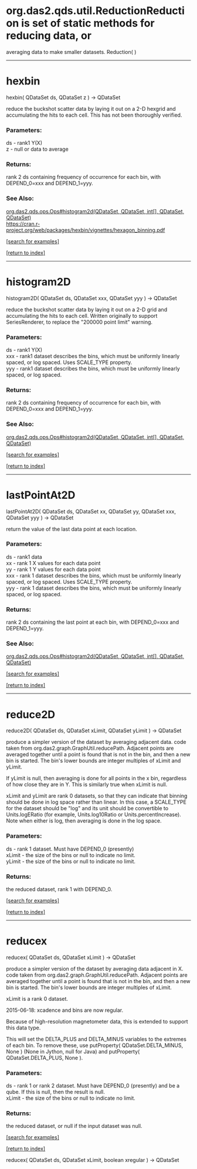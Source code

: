 # org.das2.qds.util.ReductionReduction is set of static methods for reducing data, or 
 averaging data to make smaller datasets.
Reduction( )


***
<a name="hexbin"></a>
# hexbin
hexbin( QDataSet ds, QDataSet z ) &rarr; QDataSet

reduce the buckshot scatter data by laying it out on a 2-D hexgrid and
 accumulating the hits to each cell.  This has not been thoroughly verified.

### Parameters:
ds - rank1 Y(X)
<br>z - null or data to average

### Returns:
rank 2 ds containing frequency of occurrence for each bin, with DEPEND_0=xxx and DEPEND_1=yyy.
### See Also:
<a href='https://git.uiowa.edu/jbf/autoplot/-/blob/master/doc/org/das2/qds/ops/Ops.md#histogram2d'>org.das2.qds.ops.Ops#histogram2d(QDataSet, QDataSet, int[], QDataSet, QDataSet)</a> <br>
<a href='https://cran.r-project.org/web/packages/hexbin/vignettes/hexagon_binning.pdf'>https://cran.r-project.org/web/packages/hexbin/vignettes/hexagon_binning.pdf</a> <br>

<a href="https://github.com/autoplot/dev/search?q=hexbin&unscoped_q=hexbin">[search for examples]</a>

<a href="https://github.com/autoplot/documentation/blob/master/javadoc/index-all.md">[return to index]</a>

***
<a name="histogram2D"></a>
# histogram2D
histogram2D( QDataSet ds, QDataSet xxx, QDataSet yyy ) &rarr; QDataSet

reduce the buckshot scatter data by laying it out on a 2-D grid and
 accumulating the hits to each cell.  Written originally to support 
 SeriesRenderer, to replace the "200000 point limit" warning.

### Parameters:
ds - rank1 Y(X)
<br>xxx - rank1 dataset describes the bins, which must be uniformly linearly spaced, or log spaced.  Uses SCALE_TYPE property.
<br>yyy - rank1 dataset describes the bins, which must be uniformly linearly spaced, or log spaced.

### Returns:
rank 2 ds containing frequency of occurrence for each bin, with DEPEND_0=xxx and DEPEND_1=yyy.
### See Also:
<a href='https://git.uiowa.edu/jbf/autoplot/-/blob/master/doc/org/das2/qds/ops/Ops.md#histogram2d'>org.das2.qds.ops.Ops#histogram2d(QDataSet, QDataSet, int[], QDataSet, QDataSet)</a> <br>

<a href="https://github.com/autoplot/dev/search?q=histogram2D&unscoped_q=histogram2D">[search for examples]</a>

<a href="https://github.com/autoplot/documentation/blob/master/javadoc/index-all.md">[return to index]</a>

***
<a name="lastPointAt2D"></a>
# lastPointAt2D
lastPointAt2D( QDataSet ds, QDataSet xx, QDataSet yy, QDataSet xxx, QDataSet yyy ) &rarr; QDataSet

return the value of the last data point at each location.

### Parameters:
ds - rank1 data
<br>xx - rank 1 X values for each data point
<br>yy - rank 1 Y values for each data point
<br>xxx - rank 1 dataset describes the bins, which must be uniformly linearly spaced, or log spaced.  Uses SCALE_TYPE property.
<br>yyy - rank 1 dataset describes the bins, which must be uniformly linearly spaced, or log spaced.

### Returns:
rank 2 ds containing the last point at each bin, with DEPEND_0=xxx and DEPEND_1=yyy.
### See Also:
<a href='https://git.uiowa.edu/jbf/autoplot/-/blob/master/doc/org/das2/qds/ops/Ops.md#histogram2d'>org.das2.qds.ops.Ops#histogram2d(QDataSet, QDataSet, int[], QDataSet, QDataSet)</a> <br>

<a href="https://github.com/autoplot/dev/search?q=lastPointAt2D&unscoped_q=lastPointAt2D">[search for examples]</a>

<a href="https://github.com/autoplot/documentation/blob/master/javadoc/index-all.md">[return to index]</a>

***
<a name="reduce2D"></a>
# reduce2D
reduce2D( QDataSet ds, QDataSet xLimit, QDataSet yLimit ) &rarr; QDataSet

produce a simpler version of the dataset by averaging adjacent data.
 code taken from org.das2.graph.GraphUtil.reducePath.  Adjacent points are
 averaged together until a point is found that is not in the bin, and then
 a new bin is started.  The bin's lower bounds are integer multiples
 of xLimit and yLimit.

 If yLimit is null, then averaging is done for all points in the x bin,
 regardless of how close they are in Y.  This is similarly true when
 xLimit is null.

 xLimit and yLimit are rank 0 datasets, so that they can indicate that binning
 should be done in log space rather than linear.  In this case, a SCALE_TYPE
 for the dataset should be "log" and its unit should be convertible to
 Units.logERatio (for example, Units.log10Ratio or Units.percentIncrease).
 Note when either is log, then averaging is done in the log space.

### Parameters:
ds - rank 1 dataset.  Must have DEPEND_0 (presently)
<br>xLimit - the size of the bins or null to indicate no limit.
<br>yLimit - the size of the bins or null to indicate no limit.

### Returns:
the reduced dataset, rank 1 with DEPEND_0.

<a href="https://github.com/autoplot/dev/search?q=reduce2D&unscoped_q=reduce2D">[search for examples]</a>

<a href="https://github.com/autoplot/documentation/blob/master/javadoc/index-all.md">[return to index]</a>

***
<a name="reducex"></a>
# reducex
reducex( QDataSet ds, QDataSet xLimit ) &rarr; QDataSet

produce a simpler version of the dataset by averaging data adjacent in X.
 code taken from org.das2.graph.GraphUtil.reducePath.  Adjacent points are
 averaged together until a point is found that is not in the bin, and then
 a new bin is started.  The bin's lower bounds are integer multiples
 of xLimit.

 xLimit is a rank 0 dataset.

 2015-06-18: xcadence and bins are now regular.
 
 Because of high-resolution magnetometer data, this is extended to support this data type.
 
 This will set the DELTA_PLUS and DELTA_MINUS variables to the extremes of 
 each bin.  To remove these, use putProperty( QDataSet.DELTA_MINUS, None ) 
 (None in Jython, null for Java) and putProperty( QDataSet.DELTA_PLUS, None ).

### Parameters:
ds - rank 1 or rank 2 dataset.  Must have DEPEND_0 (presently) and be a qube.  If this is null, then the result is null.
<br>xLimit - the size of the bins or null to indicate no limit.

### Returns:
the reduced dataset, or null if the input dataset was null.

<a href="https://github.com/autoplot/dev/search?q=reducex&unscoped_q=reducex">[search for examples]</a>

<a href="https://github.com/autoplot/documentation/blob/master/javadoc/index-all.md">[return to index]</a>

reducex( QDataSet ds, QDataSet xLimit, boolean xregular ) &rarr; QDataSet<br>
